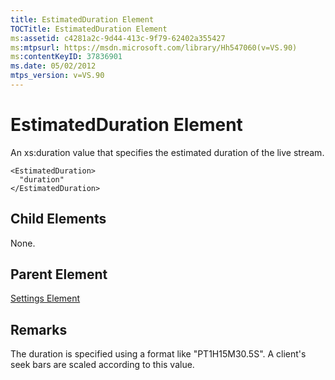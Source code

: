 ```yaml
---
title: EstimatedDuration Element
TOCTitle: EstimatedDuration Element
ms:assetid: c4281a2c-9d44-413c-9f79-62402a355427
ms:mtpsurl: https://msdn.microsoft.com/library/Hh547060(v=VS.90)
ms:contentKeyID: 37836901
ms.date: 05/02/2012
mtps_version: v=VS.90
---
```


# EstimatedDuration Element

An xs:duration value that specifies the estimated duration of the live stream.

    <EstimatedDuration>
      "duration"
    </EstimatedDuration>

## Child Elements

None.

## Parent Element

[Settings Element](settings-element.md)

## Remarks

The duration is specified using a format like "PT1H15M30.5S". A client's seek bars are scaled according to this value.

